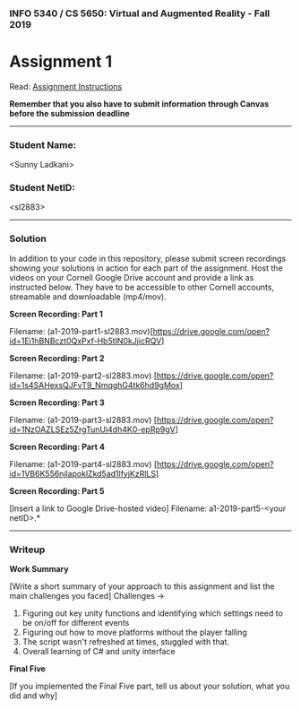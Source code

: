 ### INFO 5340 / CS 5650: Virtual and Augmented Reality - Fall 2019

# Assignment 1

Read: [Assignment Instructions](https://docs.google.com/document/d/1La3bKARSi58KifaHSFowvJsRRt2wocoFOD25dy8ox_Q/edit?usp=sharing "Detailed Assignment Instructions")

**Remember that you also have to submit information through Canvas before the submission deadline**

<hr>

### Student Name:

\<Sunny Ladkani\>


### Student NetID:

\<sl2883\>

<hr>

### Solution

In addition to your code in this repository, please submit screen recordings showing your solutions in action for each part of the assignment. Host the videos on your Cornell Google Drive account and provide a link as instructed below. They have to be accessible to other Cornell accounts, streamable and downloadable (mp4/mov).

**Screen Recording: Part 1**

Filename: (a1-2019-part1-sl2883.mov)[https://drive.google.com/open?id=1Ei1hBNBczt0QxPxf-Hb5tIN0kJjicRQV]

  
**Screen Recording: Part 2**

Filename: (a1-2019-part2-sl2883.mov) [https://drive.google.com/open?id=1s4SAHexsQJFvT9_NmqghG4tk6hd9gMox]


**Screen Recording: Part 3**

Filename: (a1-2019-part3-sl2883.mov) [https://drive.google.com/open?id=1NzOAZLSEz5ZrgTunUi4dh4K0-epRp9gV]


**Screen Recording: Part 4**

Filename: (a1-2019-part4-sl2883.mov) [https://drive.google.com/open?id=1VB6K556njlapoklZkd5ad1lfyjKzRlLS]

**Screen Recording: Part 5**

[Insert a link to Google Drive-hosted video]
Filename: a1-2019-part5-\<your netID\>.*

<hr>

### Writeup

**Work Summary**

[Write a short summary of your approach to this assignment and list the main challenges you faced]
Challenges ->
1. Figuring out key unity functions and identifying which settings need to be on/off for different events
2. Figuring out how to move platforms without the player falling
3. The script wasn't refreshed at times, stuggled with that.
4. Overall learning of C# and unity interface

**Final Five**

[If you implemented the Final Five part, tell us about your solution, what you did and why]

